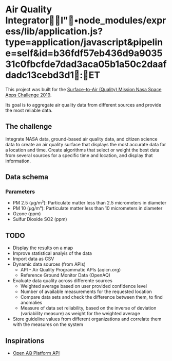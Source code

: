 # Air Quality IntegratorI"•node_modules/express/lib/application.js?type=application/javascript&pipeline=self&id=b36fdf57eb436d9a903531c0fbcfde7dad3aca05b1a50c2daafdadc13cebd3d1:ET

This project was built for the [Surface-to-Air (Quality) Mission Nasa Space Apps Challenge 2019](https://2019.spaceappschallenge.org/challenges/living-our-world/surface-air-quality-mission/details).

Its goal is to aggregate air quality data from different sources and provide the most reliable data.

## The challenge
Integrate NASA data, ground-based air quality data, and citizen science data to create an air quality surface that displays the most accurate data for a location and time. Create algorithms that select or weight the best data from several sources for a specific time and location, and display that information.

## Data schema


### Parameters
* PM 2.5 (µg/m³): Particulate matter less than 2.5 micrometers in diameter
* PM 10 (µg/m³): Particulate matter less than 10 micrometers in diameter
* Ozone (ppm)
* Sulfur Dioxide SO2 (ppm)

## TODO
* Display the results on a map
* Improve statistical analyis of the data
* Import data as CSV
* Dynamic data sources (from APIs)
	* API - Air Quality Programmatic APIs (aqicn.org)
	* Reference Ground Monitor Data (OpenAQ)
* Evaluate data quality across differente sources
	* Weighted average based on user provided confidence level
	* Number of available measurements for the requested location
	* Compare data sets and check the difference between them, to find anomalies
	* Measure of data set reliability, based on the inverse of deviation (variability measure) as weight for the weighted average
* Store guideline values from different organizations and correlate them with the measures on the system

## Inspirations
* [Open AQ Platform API](https://openaq.org)